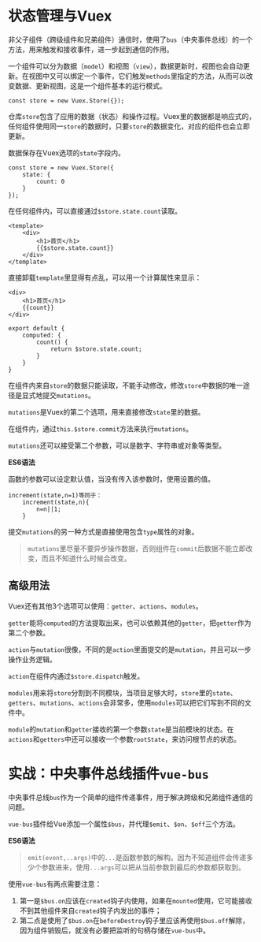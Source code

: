 # 状态管理与Vuex #

非父子组件（跨级组件和兄弟组件）通信时，使用了`bus`（中央事件总线）的一个方法，用来触发和接收事件，进一步起到通信的作用。

一个组件可以分为数据（`model`）和视图（`view`），数据更新时，视图也会自动更新。在视图中又可以绑定一个事件，它们触发`methods`里指定的方法，从而可以改变数据、更新视图，这是一个组件基本的运行模式。

    const store = new Vuex.Store({});
    
仓库`store`包含了应用的数据（状态）和操作过程。Vuex里的数据都是响应式的，任何组件使用同一`store`的数据时，只要`store`的数据变化，对应的组件也会立即更新。

数据保存在Vuex选项的`state`字段内。

    const store = new Vuex.Store({
        state: {
            count: 0
        }
    });
    
在任何组件内，可以直接通过`$store.state.count`读取。

    <template>
        <div>
            <h1>首页</h1>
            {{$store.state.count}}
        </div>
    </template>
    
直接卸载`template`里显得有点乱，可以用一个计算属性来显示：

    <div>
        <h1>首页</h1>
        {{count}}
    </div>
    
    export default {
        computed: {
            count() {
                return $store.state.count;
            }
        }
    }

在组件内来自`store`的数据只能读取，不能手动修改，修改`store`中数据的唯一途径是显式地提交`mutations`。

`mutations`是Vuex的第二个选项，用来直接修改`state`里的数据。

在组件内，通过`this.$store.commit`方法来执行`mutations`。

`mutations`还可以接受第二个参数，可以是数字、字符串或对象等类型。

**ES6语法**

函数的参数可以设定默认值，当没有传入该参数时，使用设置的值。

```
increment(state,n=1)等同于：
    increment(state,n){
        n=n||1;
    }
```
    
提交`mutations`的另一种方式是直接使用包含`type`属性的对象。

> `mutations`里尽量不要异步操作数据，否则组件在`commit`后数据不能立即改变，而且不知道什么时候会改变。

## 高级用法 ##

Vuex还有其他3个选项可以使用：`getter`、`actions`、`modules`。

`getter`能将`computed`的方法提取出来，也可以依赖其他的`getter`，把`getter`作为第二个参数。

`action`与`mutation`很像，不同的是`action`里面提交的是`mutation`，并且可以一步操作业务逻辑。

`action`在组件内通过`$store.dispatch`触发。

`modules`用来将`store`分割到不同模块，当项目足够大时，`store`里的`state`、`getters`、`mutations`、`actions`会非常多，使用`modules`可以把它们写到不同的文件中。

`module`的`mutation`和`getter`接收的第一个参数`state`是当前模块的状态。在`actions`和`getters`中还可以接收一个参数`rootState`，来访问根节点的状态。

# 实战：中央事件总线插件`vue-bus` #

中央事件总线`bus`作为一个简单的组件传递事件，用于解决跨级和兄弟组件通信的问题。

`vue-bus`插件给Vue添加一个属性`$bus`，并代理`$emit`、`$on`、`$off`三个方法。

**ES6语法**

> `emit(event,..args)`中的`...`是函数参数的解构。因为不知道组件会传递多少个参数进来，使用`...args`可以把从当前参数到最后的参数都获取到。

使用`vue-bus`有两点需要注意：

1. 第一是`$bus.on`应该在`created`钩子内使用，如果在`mounted`使用，它可能接收不到其他组件来自`created`钩子内发出的事件；
2. 第二点是使用了`$bus.on`在`beforeDestroy`钩子里应该再使用`$bus.off`解除，因为组件销毁后，就没有必要把监听的句柄存储在`vue-bus`中。